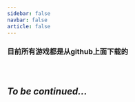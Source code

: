 ```yaml
---
sidebar: false
navbar: false
article: false
---
```





<h3> 目前所有游戏都是从github上面下载的 </h3>

<h4></h4>

<div style="display: flex; flex-wrap: wrap;">
  <myCard
      title="2048--经典小游戏"
      logo="/assets/friendsHead/WangYuQin.jpg"
      desc='Play the game by typing "WASD" which means "up","down","left","right". '
      link="/game2048/index.html"
      style="flex: 1 1 30%; margin: 10px; box-sizing: border-box;"
  />
<!--这里的link对应的是public里面的文件-->
  <myCard
      title="文字修仙"
      logo="/gameXiuxian/favicon.ico"
      desc="建议手机端"
      link="/gameXiuxian/index.html"
      style="flex: 1 1 30%; margin: 10px; box-sizing: border-box;"
  />
</div>

## *To be continued...*

<!--link="http://localhost:8080/vue2048/index.html"-->
  
